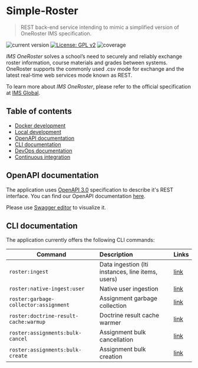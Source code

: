# Simple-Roster

>REST back-end service intending to mimic a simplified version of OneRoster IMS specification.

![current version](https://img.shields.io/badge/version-2.0.0-green.svg)
[![License: GPL v2](https://img.shields.io/badge/License-GPL%20v2-blue.svg)](https://www.gnu.org/licenses/old-licenses/gpl-2.0.en.html)
![coverage](https://img.shields.io/badge/coverage-100%25-green.svg)

*IMS OneRoster* solves a school’s need to securely and reliably exchange roster information, course materials and grades between systems. 
OneRoster supports the commonly used .csv mode for exchange and the latest real-time web services mode known as REST.  

To learn more about *IMS OneRoster*, please refer to the official specification at [IMS Global](https://www.imsglobal.org/activity/onerosterlis).

## Table of contents

- [Docker development](docs/docker-development.md)
- [Local development](docs/local-development.md)
- [OpenAPI documentation](#openapi-documentation)
- [CLI documentation](#cli-documentation)
- [DevOps documentation](docs/devops-documentation.md)
- [Continuous integration](docs/continuous-integration.md)

## OpenAPI documentation

The application uses [OpenAPI 3.0](https://swagger.io/specification/) specification to describe it's REST interface.
You can find our OpenAPI documentation [here](openapi/api_v1.yml).

Please use [Swagger editor](https://editor.swagger.io/) to visualize it.

## CLI documentation

The application currently offers the following CLI commands:

| Command                               | Description                                         | Links                                                    |
| --------------------------------------|:----------------------------------------------------|:---------------------------------------------------------|
| `roster:ingest`                       | Data ingestion (lti instances, line items, users)   | [link](docs/cli/ingester-command.md)                     |
| `roster:native-ingest:user`           | Native user ingestion                               | [link](docs/cli/native-user-ingester-command.md)         |
| `roster:garbage-collector:assignment` | Assignment garbage collection                       | [link](docs/cli/assignment-garbage-collector-command.md) |
| `roster:doctrine-result-cache:warmup` | Doctrine result cache warmer                        | [link](docs/cli/doctrine-result-cache-warmer-command.md) | 
| `roster:assignments:bulk-cancel`      | Assignment bulk cancellation                        | [link](docs/cli/assignment-bulk-cancellation-command.md) |
| `roster:assignments:bulk-create`      | Assignment bulk creation                            | [link](docs/cli/assignment-bulk-creation-command.md)     |
